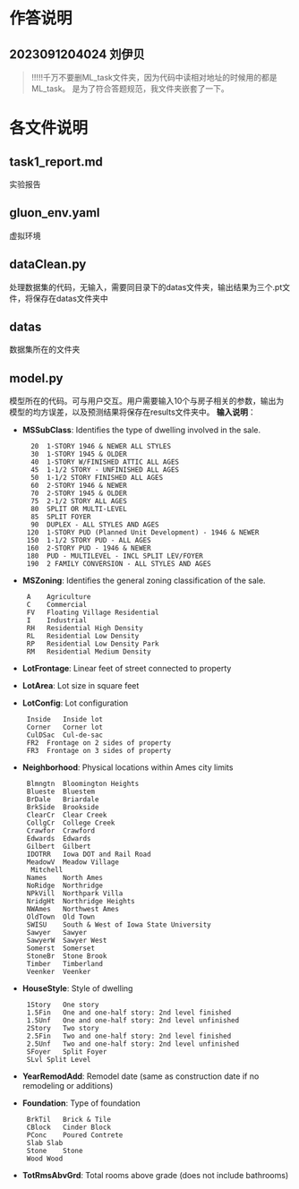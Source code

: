 作答说明
====
2023091204024 刘伊贝
-----

>!!!!!千万不要删ML_task文件夹，因为代码中读相对地址的时候用的都是ML_task。
>是为了符合答题规范，我文件夹嵌套了一下。

# 各文件说明
## task1_report.md
实验报告

## gluon_env.yaml
虚拟环境

## dataClean.py
处理数据集的代码，无输入，需要同目录下的datas文件夹，输出结果为三个.pt文件，将保存在datas文件夹中

## datas
数据集所在的文件夹

## model.py
模型所在的代码。可与用户交互。用户需要输入10个与房子相关的参数，输出为模型的均方误差，以及预测结果将保存在results文件夹中。
**输入说明**：
- **MSSubClass**: Identifies the type of dwelling involved in the sale.	

        20	1-STORY 1946 & NEWER ALL STYLES
        30	1-STORY 1945 & OLDER
        40	1-STORY W/FINISHED ATTIC ALL AGES
        45	1-1/2 STORY - UNFINISHED ALL AGES
        50	1-1/2 STORY FINISHED ALL AGES
        60	2-STORY 1946 & NEWER
        70	2-STORY 1945 & OLDER
        75	2-1/2 STORY ALL AGES
        80	SPLIT OR MULTI-LEVEL
        85	SPLIT FOYER
        90	DUPLEX - ALL STYLES AND AGES
       120	1-STORY PUD (Planned Unit Development) - 1946 & NEWER
       150	1-1/2 STORY PUD - ALL AGES
       160	2-STORY PUD - 1946 & NEWER
       180	PUD - MULTILEVEL - INCL SPLIT LEV/FOYER
       190	2 FAMILY CONVERSION - ALL STYLES AND AGES

- **MSZoning**: Identifies the general zoning classification of the sale.
		
       A	Agriculture
       C	Commercial
       FV	Floating Village Residential
       I	Industrial
       RH	Residential High Density
       RL	Residential Low Density
       RP	Residential Low Density Park 
       RM	Residential Medium Density
	
- **LotFrontage**: Linear feet of street connected to property

- **LotArea**: Lot size in square feet

- **LotConfig**: Lot configuration

       Inside	Inside lot
       Corner	Corner lot
       CulDSac	Cul-de-sac
       FR2	Frontage on 2 sides of property
       FR3	Frontage on 3 sides of property

- **Neighborhood**: Physical locations within Ames city limits

       Blmngtn	Bloomington Heights
       Blueste	Bluestem
       BrDale	Briardale
       BrkSide	Brookside
       ClearCr	Clear Creek
       CollgCr	College Creek
       Crawfor	Crawford
       Edwards	Edwards
       Gilbert	Gilbert
       IDOTRR	Iowa DOT and Rail Road
       MeadowV	Meadow Village
       	Mitchell
       Names	North Ames
       NoRidge	Northridge
       NPkVill	Northpark Villa
       NridgHt	Northridge Heights
       NWAmes	Northwest Ames
       OldTown	Old Town
       SWISU	South & West of Iowa State University
       Sawyer	Sawyer
       SawyerW	Sawyer West
       Somerst	Somerset
       StoneBr	Stone Brook
       Timber	Timberland
       Veenker	Veenker

- **HouseStyle**: Style of dwelling
	
       1Story	One story
       1.5Fin	One and one-half story: 2nd level finished
       1.5Unf	One and one-half story: 2nd level unfinished
       2Story	Two story
       2.5Fin	Two and one-half story: 2nd level finished
       2.5Unf	Two and one-half story: 2nd level unfinished
       SFoyer	Split Foyer
       SLvl	Split Level

- **YearRemodAdd**: Remodel date (same as construction date if no remodeling or additions)

- **Foundation**: Type of foundation
		
       BrkTil	Brick & Tile
       CBlock	Cinder Block
       PConc	Poured Contrete	
       Slab	Slab
       Stone	Stone
       Wood	Wood
       	
- **TotRmsAbvGrd**: Total rooms above grade (does not include bathrooms)
